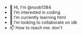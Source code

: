 - 👋 Hi, I’m @noob1384
- 👀 I’m interested in coding
- 🌱 I’m currently learning html
- 💞️ I’m looking to collaborate on idk
- 📫 How to reach me: don't

<!---
noob1384/noob1384 is a ✨ special ✨ repository because its `README.md` (this file) appears on your GitHub profile.
You can click the Preview link to take a look at your changes.
--->
